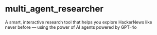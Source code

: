 # multi_agent_researcher
A smart, interactive research tool that helps you explore HackerNews like never before — using the power of AI agents powered by GPT-4o
